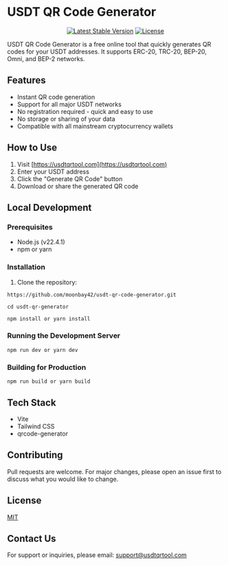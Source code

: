 # USDT QR Code Generator

<p align="center">
<a href="https://github.com/moonbay42/usdt-qr-code-generator"><img src="https://img.shields.io/github/package-json/v/moonbay42/usdt-qr-code-generator" alt="Latest Stable Version"></a>
<a href="https://github.com/moonbay42/usdt-qr-code-generator"><img src="https://img.shields.io/github/license/moonbay42/usdt-qr-code-generator" alt="License"></a>

</p>


USDT QR Code Generator is a free online tool that quickly generates QR codes for your USDT addresses. It supports ERC-20, TRC-20, BEP-20, Omni, and BEP-2 networks.

## Features

- Instant QR code generation
- Support for all major USDT networks
- No registration required - quick and easy to use
- No storage or sharing of your data
- Compatible with all mainstream cryptocurrency wallets

## How to Use

1. Visit [https://usdtqrtool.com](https://usdtqrtool.com)
2. Enter your USDT address
3. Click the "Generate QR Code" button
4. Download or share the generated QR code

## Local Development

### Prerequisites

- Node.js (v22.4.1)
- npm or yarn

### Installation

1. Clone the repository:

```
https://github.com/moonbay42/usdt-qr-code-generator.git
```

```
cd usdt-qr-generator
```

```
npm install or yarn install
```

### Running the Development Server

```
npm run dev or yarn dev
```

### Building for Production

```
npm run build or yarn build
```

## Tech Stack

- Vite
- Tailwind CSS
- qrcode-generator

## Contributing

Pull requests are welcome. For major changes, please open an issue first to discuss what you would like to change.

## License

[MIT](https://choosealicense.com/licenses/mit/)

## Contact Us

For support or inquiries, please email: support@usdtqrtool.com
